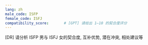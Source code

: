 ```yaml
---
lang: zh
male_code: ISFP
female_code: ISFJ
compatibility_score:       # [GPT] 请给出 1–10 的契合度评分
---
```


[DR] 请分析 ISFP 男与 ISFJ 女的契合度, 互补优势, 潜在冲突, 相处建议等


